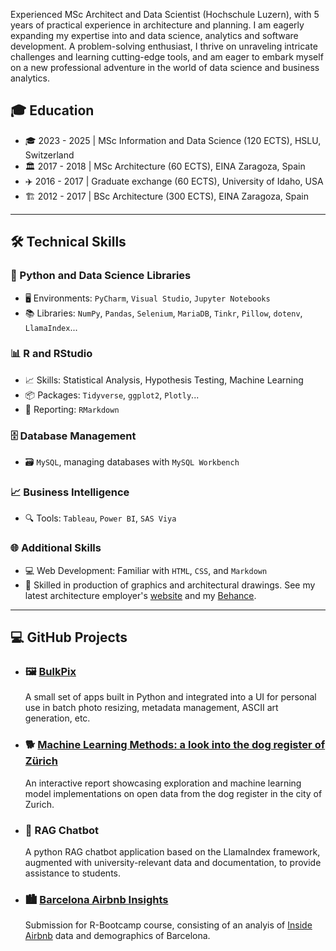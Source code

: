 Experienced MSc Architect and Data Scientist (Hochschule Luzern), with 5 years of practical experience in architecture and planning. I am eagerly expanding my expertise into and data science, analytics and software development. A problem-solving enthusiast, I thrive on unraveling intricate challenges and learning cutting-edge tools, and am eager to embark myself on a new professional adventure in the world of data science and business analytics.

## 🎓 Education
- 🎓 2023 - 2025 | MSc Information and Data Science (120 ECTS), HSLU, Switzerland
- 🏛️ 2017 - 2018 | MSc Architecture (60 ECTS), EINA Zaragoza, Spain
- ✈️ 2016 - 2017 | Graduate exchange (60 ECTS), University of Idaho, USA
- 🏗️ 2012 - 2017 | BSc Architecture (300 ECTS), EINA Zaragoza, Spain

---

## 🛠️ Technical Skills

### 🐍 Python and Data Science Libraries
- 🖥️ Environments: `PyCharm`, `Visual Studio`, `Jupyter Notebooks`
- 📚 Libraries: `NumPy`, `Pandas`, `Selenium`, `MariaDB`, `Tinkr`, `Pillow`, `dotenv`, `LlamaIndex`...

### 📊 R and RStudio
- 📈 Skills: Statistical Analysis, Hypothesis Testing, Machine Learning
- 📦 Packages: `Tidyverse`, `ggplot2`, `Plotly`...
- 📝 Reporting: `RMarkdown`

### 🗄️ Database Management
- 🗃️ `MySQL`, managing databases with `MySQL Workbench`

### 📈 Business Intelligence
- 🔍 Tools: `Tableau`, `Power BI`, `SAS Viya`

### 🌐 Additional Skills
- 💻 Web Development: Familiar with `HTML`, `CSS`, and `Markdown`
- 🎨 Skilled in production of graphics and architectural drawings. See my latest architecture employer's [website](https://www.scopearch.ch/) and my [Behance](https://www.scopearch.ch/).
      
---

## 💻 GitHub Projects

- ### 🖼️ [BulkPix](https://github.com/leinadher/BulkPix)
  A small set of apps built in Python and integrated into a UI for personal use in batch photo resizing, metadata management, ASCII art generation, etc.
  
- ### 🐕 [Machine Learning Methods: a look into the dog register of Zürich](https://leinadher.shinyapps.io/ml1_final_dogs/)
  An interactive report showcasing exploration and machine learning model implementations on open data from the dog register in the city of Zurich.

- ### 🤖 RAG Chatbot
  A python RAG chatbot application based on the LlamaIndex framework, augmented with university-relevant data and documentation, to provide assistance to students.
  
- ### 🏙️ [Barcelona Airbnb Insights](https://github.com/leinadher/RB01_AirBnB_TwoCities)
  Submission for R-Bootcamp course, consisting of an analyis of [Inside Airbnb](http://insideairbnb.com/) data and demographics of Barcelona.
